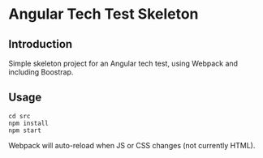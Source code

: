 # Angular Tech Test Skeleton

## Introduction

Simple skeleton project for an Angular tech test, using Webpack and including Boostrap.

## Usage

```
cd src
npm install
npm start
```

Webpack will auto-reload when JS or CSS changes (not currently HTML).
